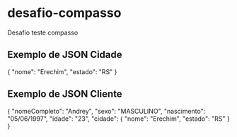 # desafio-compasso
Desafio teste compasso

## Exemplo de JSON Cidade

{
    "nome": "Erechim",
    "estado": "RS"
}



## Exemplo de JSON Cliente

{
    "nomeCompleto": "Andrey",
    "sexo": "MASCULINO",
    "nascimento": "05/06/1997",
    "idade": "23",
    "cidade": {
        "nome": "Erechim",
        "estado": "RS"
    }
}


